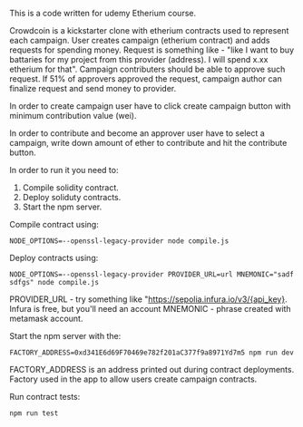 This is a code written for udemy Etherium course.

Crowdcoin is a kickstarter clone with etherium contracts used to represent each campaign. User creates campaign (etherium contract) and adds requests for spending money.
Request is something like - "like I want to buy battaries for my project from this provider (address). I will spend x.xx etherium for that". Campaign contributers should be able to approve such request. If 51% of approvers approved the request, campaign author can finalize request and send money to provider.

In order to create campaign user have to click create campaign button with minimum contribution value (wei).

In order to contribute and become an approver user have to select a campaign, write down amount of ether to contribute and hit the contribute button.

In order to run it you need to:

1. Compile solidity contract.
2. Deploy soliduty contracts.
3. Start the npm server.

Compile contract using:

```
NODE_OPTIONS=--openssl-legacy-provider node compile.js
```

Deploy contracts using:

```
NODE_OPTIONS=--openssl-legacy-provider PROVIDER_URL=url MNEMONIC="sadf sdfgs" node compile.js
```

PROVIDER_URL - try something like "https://sepolia.infura.io/v3/{api_key}. Infura is free, but you'll need an account
MNEMONIC - phrase created with metamask account.

Start the npm server with the:

```
FACTORY_ADDRESS=0xd341E6d69F70469e782f201aC377f9a8971Yd7m5 npm run dev
```

FACTORY_ADDRESS is an address printed out during contract deployments. Factory used in the app to allow users create campaign contracts.

Run contract tests:

```
npm run test
```
